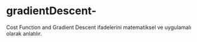 # gradientDescent-
Cost Function and Gradient Descent ifadelerini matematiksel ve uygulamalı olarak anlatılır.
